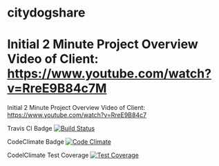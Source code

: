 # citydogshare

Initial 2 Minute Project Overview Video of Client:
https://www.youtube.com/watch?v=RreE9B84c7M
=======
Initial 2 Minute Project Overview Video of Client: https://www.youtube.com/watch?v=RreE9B84c7

Travis CI Badge
[![Build Status](https://travis-ci.org/sfstanley/citydogshare.svg?branch=master)](https://travis-ci.org/sfstanley/citydogshare)

CodeClimate Badge
[![Code Climate](https://codeclimate.com/github/sfstanley/citydogshare/badges/gpa.svg)](https://codeclimate.com/github/sfstanley/citydogshare)

CodelClimate Test Coverage
[![Test Coverage](https://codeclimate.com/github/sfstanley/citydogshare/badges/coverage.svg)](https://codeclimate.com/github/sfstanley/citydogshare)

